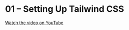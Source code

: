 # 01 – Setting Up Tailwind CSS

[Watch the video on YouTube](https://www.youtube.com/watch?v=qYgogv4R8zg)
